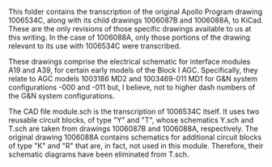 This folder contains the transcription of the original Apollo Program drawing 1006534C, along with its child drawings 1006087B and 1006088A, to KiCad.  These are the only revisions of those specific drawings available to us at this writing.  In the case of 1006088A, only those portions of the drawing relevant to its use with 1006534C were transcribed. 

These drawings comprise the electrical schematic for interface modules A19 and A39, for certain early models of the Block I AGC.  Specifically, they relate to AGC models 1003186 MD2 and 1003469-011 MD1 for G&N system configurations -000 and -011 but, I believe, not to higher dash numbers of the G&N system configurations.

The CAD file module.sch is the transcription of 1006534C itself.  It uses two reusable circuit blocks, of type "Y" and "T", whose schematics Y.sch and T.sch are taken from drawings 1006087B and 1006088A, respectively. The original drawing 1006088A contains schematics for additional circuit blocks of type "K" and "R" that are, in fact, not used in this module.  Therefore, their schematic diagrams have been eliminated from T.sch.

